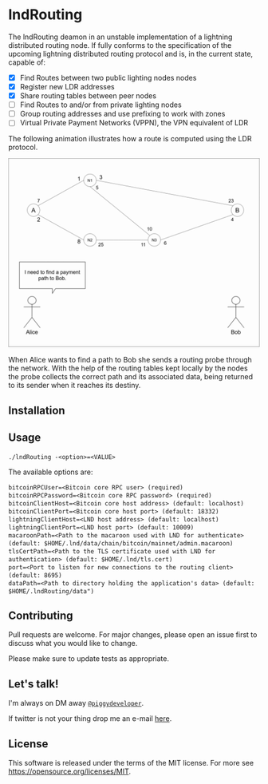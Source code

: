 # lndRouting

The lndRouting deamon in an unstable implementation of a lightning distributed routing node. If fully conforms to the specification of the upcoming lightning distributed routing protocol and is, in the current state, capable of:

- [x] Find Routes between two public lighting nodes nodes
- [x] Register new LDR addresses
- [x] Share routing tables between peer nodes
- [ ] Find Routes to and/or from private lighting nodes
- [ ] Group routing addresses and use prefixing to work with zones
- [ ] Virtual Private Payment Networks (VPPN), the VPN equivalent of LDR

The following animation illustrates how a route is computed using the LDR protocol.

![Protocol Example GIF](protocol.gif)

When Alice wants to find a path to Bob she sends a routing probe through the network. With the help of the routing tables kept locally by the nodes the probe collects the correct path and its associated data, being returned to its sender when it reaches its destiny. 

## Installation


## Usage

```
./lndRouting -<option>=<VALUE>
```

The available options are:

```
bitcoinRPCUser=<Bitcoin core RPC user> (required)
bitcoinRPCPassword=<Bitcoin core RPC password> (required)
bitcoinClientHost=<Bitcoin core host address> (default: localhost)
bitcoinClientPort=<Bitcoin core host port> (default: 18332)
lightningClientHost=<LND host address> (default: localhost)
lightningClientPort=<LND host port> (default: 10009)
macaroonPath=<Path to the macaroon used with LND for authenticate> (default: $HOME/.lnd/data/chain/bitcoin/mainnet/admin.macaroon)
tlsCertPath=<Path to the TLS certificate used with LND for authentication> (default: $HOME/.lnd/tls.cert)
port=<Port to listen for new connections to the routing client> (default: 8695)
dataPath=<Path to directory holding the application's data> (default: $HOME/.lndRouting/data")
```

## Contributing
Pull requests are welcome. For major changes, please open an issue first to discuss what you would like to change.

Please make sure to update tests as appropriate.

## Let's talk!

I'm always on DM away <a href="https://twitter.com/piggydeveloper" target="_blank">`@piggydeveloper`</a>.

If twitter is not your thing drop me an e-mail [here](mailto:joaosvalente@tecnico.ulisboa.pt?subject=[GitHub]%20Lightning%Distributed%20Routing).

## License
This software is released under the terms of the MIT license. For more see https://opensource.org/licenses/MIT.
